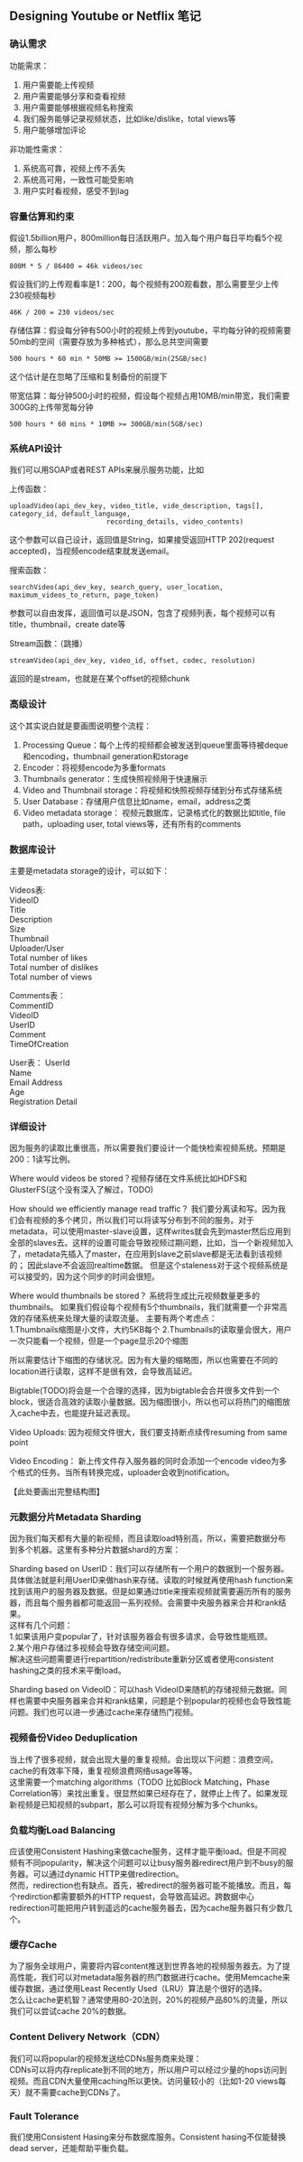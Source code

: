## Designing Youtube or Netflix 笔记

### 确认需求
功能需求：  
1. 用户需要能上传视频
2. 用户需要能够分享和查看视频
3. 用户需要能够根据视频名称搜索
4. 我们服务能够记录视频状态，比如like/dislike，total views等
5. 用户能够增加评论

非功能性需求：  
1. 系统高可靠，视频上传不丢失
2. 系统高可用，一致性可能受影响
3. 用户实时看视频，感受不到lag

### 容量估算和约束
假设1.5billion用户，800million每日活跃用户。加入每个用户每日平均看5个视频，那么每秒 
``` 
800M * 5 / 86400 = 46k videos/sec
```
假设我们的上传观看率是1：200，每个视频有200观看数，那么需要至少上传230视频每秒
```
46K / 200 = 230 videos/sec
```

存储估算：假设每分钟有500小时的视频上传到youtube，平均每分钟的视频需要50mb的空间（需要存放为多种格式），那么总共空间需要
```
500 hours * 60 min * 50MB >= 1500GB/min(25GB/sec)
```
这个估计是在忽略了压缩和复制备份的前提下

带宽估算：每分钟500小时的视频，假设每个视频占用10MB/min带宽，我们需要300G的上传带宽每分钟
```
500 hours * 60 mins * 10MB >= 300GB/min(5GB/sec)
```

### 系统API设计
我们可以用SOAP或者REST APIs来展示服务功能，比如

上传函数：
```
uploadVideo(api_dev_key, video_title, vide_description, tags[], category_id, default_language, 
                        recording_details, video_contents)
```
这个参数可以自己设计，返回值是String，如果接受返回HTTP 202(request accepted)，当视频encode结束就发送email。

搜索函数：
```
searchVideo(api_dev_key, search_query, user_location, maximum_videos_to_return, page_token)
```
参数可以自由发挥，返回值可以是JSON，包含了视频列表，每个视频可以有title，thumbnail，create date等

Stream函数：（跳播）
```
streamVideo(api_dev_key, video_id, offset, codec, resolution)
```
返回的是stream，也就是在某个offset的视频chunk

### 高级设计
这个其实说白就是要画图说明整个流程：  
1. Processing Queue：每个上传的视频都会被发送到queue里面等待被deque和encoding，thumbnail generation和storage
2. Encoder：将视频encode为多重formats
3. Thumbnails generator：生成快照视频用于快速展示
4. Video and Thumbnail storage：将视频和快照视频存储到分布式存储系统
5. User Database：存储用户信息比如name，email，address之类
6. Video metadata storage： 视频元数据库，记录格式化的数据比如title, file path，uploading user, total views等，还有所有的comments

### 数据库设计
主要是metadata storage的设计，可以如下：

Videos表:  
VideoID  
Title  
Description  
Size  
Thumbnail  
Uploader/User  
Total number of likes  
Total number of dislikes  
Total number of views  

Comments表：  
CommentID  
VideoID  
UserID  
Comment  
TimeOfCreation  

User表：
UserId  
Name  
Email 
Address  
Age  
Registration Detail  

### 详细设计
因为服务的读取比重很高，所以需要我们要设计一个能快检索视频系统。预期是200：1读写比例。

Where would videos be stored？视频存储在文件系统比如HDFS和GlusterFS(这个没有深入了解过，TODO)

How should we efficiently manage read traffic？ 我们要分离读和写。因为我们会有视频的多个拷贝，所以我们可以将读写分布到不同的服务。对于metadata，可以使用master-slave设置，这样writes就会先到master然后应用到全部的slaves去。这样的设置可能会导致视频过期问题，比如，当一个新视频加入了，metadata先插入了master，在应用到slave之前slave都是无法看到该视频的； 因此slave不会返回realtime数据。 但是这个staleness对于这个视频系统是可以接受的，因为这个同步的时间会很短。

Where would thumbnails be stored？ 系统将生成比元视频数量更多的thumbnails。 如果我们假设每个视频有5个thumbnails，我们就需要一个非常高效的存储系统来处理大量的读取流量。 主要有两个考虑点：  
1.Thumbnails缩图是小文件，大约5KB每个
2.Thumbnails的读取量会很大，用户一次只能看一个视频，但是一个page显示20个缩图

所以需要估计下缩图的存储状况。因为有大量的缩略图，所以也需要在不同的location进行读取，这样不是很有效，会导致高延迟。

Bigtable(TODO)将会是一个合理的选择，因为bigtable会合并很多文件到一个block，很适合高效的读取小量数据。因为缩图很小，所以也可以将热门的缩图放入cache中去，也能提升延迟表现。

Video Uploads: 因为视频文件很大，我们要支持断点续传resuming from same point

Video Encoding： 新上传文件存入服务器的同时会添加一个encode video为多个格式的任务。当所有转换完成，uploader会收到notification。

【此处要画出完整结构图】

### 元数据分片Metadata Sharding
因为我们每天都有大量的新视频，而且读取load特别高，所以，需要把数据分布到多个机器。这里有多种分片数据shard的方案：

Sharding based on UserID：我们可以存储所有一个用户的数据到一个服务器。具体做法就是利用UserID来做hash来存储。读取的时候就再使用hash function来找到该用户的服务器及数据。但是如果通过title来搜索视频就需要遍历所有的服务器，而且每个服务器都可能返回一系列视频。会需要中央服务器来合并和rank结果。  
这样有几个问题：  
1.如果该用户变popular了，针对该服务器会有很多请求，会导致性能瓶颈。  
2.某个用户存储过多视频会导致存储空间问题。  
解决这些问题需要进行repartition/redistribute重新分区或者使用consistent hashing之类的技术来平衡load。

Sharding based on VideoID：可以hash VideoID来随机的存储视频元数据。同样也需要中央服务器来合并和rank结果，问题是个别popular的视频也会导致性能问题。我们也可以进一步通过cache来存储热门视频。

### 视频备份Video Deduplication
当上传了很多视频，就会出现大量的重复视频。会出现以下问题：浪费空间，cache的有效率下降，重复视频浪费网络usage等等。  
这里需要一个matching algorithms（TODO 比如Block Matching，Phase Correlation等）来找出重复。很显然如果已经存在了，就停止上传了。如果发现新视频是已知视频的subpart，那么可以将现有视频分解为多个chunks。

### 负载均衡Load Balancing
应该使用Consistent Hashing来做cache服务，这样才能平衡load。但是不同视频有不同popularity，解决这个问题可以让busy服务器redirect用户到不busy的服务器。可以通过dynamic HTTP来做redirection。  
然而，redirection也有缺点。首先，被redirect的服务器可能不能播放。而且，每个redirction都需要额外的HTTP request，会导致高延迟。跨数据中心redirection可能把用户转到遥远的cache服务器去，因为cache服务器只有少数几个。

### 缓存Cache
为了服务全球用户，需要将内容content推送到世界各地的视频服务器去。为了提高性能，我们可以对metadata服务器的热门数据进行cache。使用Memcache来缓存数据，通过使用Least Recently Used（LRU）算法是个很好的选择。  
怎么让cache更机智？通常使用80-20法则，20%的视频产品80%的流量，所以我们可以尝试cache 20%的数据。

### Content Delivery Network（CDN）
我们可以将popular的视频发送给CDNs服务商来处理：  
CDNs可以将内存replicate到不同的地方，所以用户可以经过少量的hops访问到视频。而且CDN大量使用caching所以更快。访问量较小的（比如1-20 views每天）就不需要cache到CDNs了。

### Fault Tolerance
我们使用Consistent Hasing来分布数据库服务。Consistent hasing不仅能替换dead server，还能帮助平衡负载。



